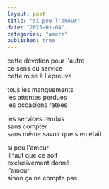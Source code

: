 ```yaml
---
layout: post
title: "si peu l'amour"
date: "2025-01-04"
categories: "amore"
published: true
---
```


cette dévotion pour l'autre  
ce sens du service  
cette mise à l'épreuve  

tous les manquements  
les attentes perdues  
les occasions ratées  

les services rendus  
sans compter  
sans même savoir que s'en était  

si peu l'amour  
il faut que ce soit  
exclusivement donné  
l'amour  
sinon ça ne compte pas  
